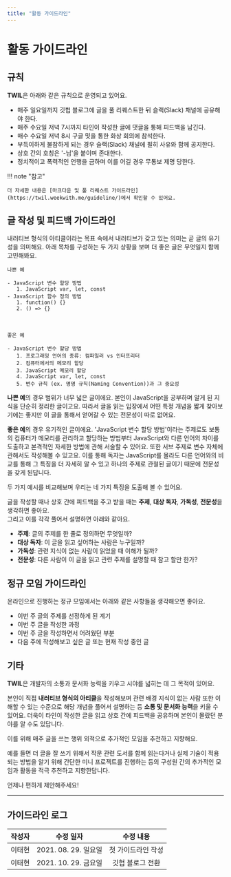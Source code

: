 ```yaml
---
title: "활동 가이드라인"
---
```


# 활동 가이드라인

## 규칙
**TWIL**은 아래와 같은 규칙으로 운영되고 있어요.

* 매주 일요일까지 깃헙 블로그에 글을 풀 리퀘스트한 뒤 슬랙(Slack) 채널에 공유해야 한다.
* 매주 수요일 저녁 7시까지 타인이 작성한 글에 댓글을 통해 피드백을 남긴다.
* 매수 수요일 저녁 8시 구글 밋을 통한 화상 회의에 참석한다.
* 부득이하게 불참하게 되는 경우 슬랙(Slack) 채널에 필히 사유와 함께 공지한다.
* 상호 간의 호칭은 '-님'을 붙이며 존대한다.
* 정치적이고 폭력적인 언행을 금하며 이를 어길 경우 무통보 제명 당한다.

!!! note "참고"

    더 자세한 내용은 [마크다운 및 풀 리퀘스트 가이드라인](https://twil.weekwith.me/guideline/)에서 확인할 수 있어요.

## 글 작성 및 피드백 가이드라인
내러티브 형식의 아티클이라는 목표 속에서 내러티브가 갖고 있는 의미는 곧 글의 유기성을 의미해요.
아래 목차를 구성하는 두 가지 상황을 보며 더 좋은 글은 무엇일지 함께 고민해봐요.

``` text
나쁜 예

- JavaScript 변수 할당 방법
   1. JavaScript var, let, const
- JavaScript 함수 정의 방법
   1. function() {}
   2. () => {}
```

<br />

```
좋은 예

- JavaScript 변수 할당 방법
   1. 프로그래밍 언어의 종류: 컴파일러 vs 인터프리터
   2. 컴퓨터에서의 메모리 할당
   3. JavaScript 메모리 할당
   4. JavaScript var, let, const
   5. 변수 규칙 (ex. 명명 규칙(Naming Convention))과 그 중요성
```


**나쁜 예**의 경우 범위가 너무 넓은 글이에요. 본인이 JavaScript을 공부하며 알게 된 지식을 단순히 정리한 글이고요. 따라서 글을 읽는 입장에서 어떤 특정 개념을 짧게 찾아보기에는 좋지만 이 글을 통해서 얻어갈 수 있는 전문성이 따로 없어요.  


**좋은 예**의 경우 유기적인 글이에요. 'JavaScript 변수 할당 방법'이라는 주제로도 보통의 컴퓨터가 메모리를 관리하고 할당하는 방법부터 JavaScript와 다른 언어의 차이를 도출하고 본격적인 자세한 방법에 관해 서술할 수 있어요. 또한 서브 주제로 변수 자체에 관해서도 작성해볼 수 있고요. 이를 통해 독자는 JavaScript를 몰라도 다른 언어와의 비교를 통해 그 특징을 더 자세히 알 수 있고 하나의 주제로 관철된 글이기 때문에 전문성을 갖게 된답니다.  

두 가지 예시를 비교해보며 우리는 네 가지 특징을 도출해 볼 수 있어요.  

글을 작성할 때나 상호 간에 피드백을 주고 받을 때는 **주제**, **대상 독자**, **가독성**, **전문성**을 생각하면 좋아요.  
그리고 이를 각각 풀어서 설명하면 아래와 같아요.  

* **주제**: 글의 주제를 한 줄로 정의하면 무엇일까?
* **대상 독자**: 이 글을 읽고 싶어하는 사람은 누구일까?
* **가독성**: 관련 지식이 없는 사람이 읽었을 때 이해가 될까?
* **전문성**: 다른 사람이 이 글을 읽고 관련 주제를 설명할 때 참고 할만 한가?


## 정규 모임 가이드라인
온라인으로 진행하는 정규 모임에서는 아래와 같은 사항들을 생각해오면 좋아요.  

* 이번 주 글의 주제를 선정하게 된 계기
* 이번 주 글을 작성한 과정
* 이번 주 글을 작성하면서 어려웠던 부분
* 다음 주에 작성해보고 싶은 글 또는 현재 작성 중인 글


## 기타
**TWIL**은 개발자의 소통과 문서화 능력을 키우고 시야를 넓히는 데 그 목적이 있어요.  

본인이 직접 **내러티브 형식의 아티클**을 작성해보며 관련 배경 지식이 없는 사람 또한 이해할 수 있는 수준으로 해당 개념을 풀어서 설명하는 등 **소통 및 문서화 능력**을 키울 수 있어요. 더욱이 타인이 작성한 글을 읽고 상호 간에 피드백을 공유하며 본인이 몰랐던 분야를 알 수도 있답니다.  

이를 위해 매주 글을 쓰는 행위 외적으로 추가적인 모임을 추천하고 지향해요.  

예를 들면 더 글을 잘 쓰기 위해서 작문 관련 도서를 함께 읽는다거나 실제 기술이 적용되는 방법을 알기 위해 간단한 미니 프로젝트를 진행하는 등의 구성원 간의 추가적인 모임과 활동을 적극 추천하고 지향한답니다.  

언제나 편하게 제안해주세요!

---

## 가이드라인 로그

|작성자|수정 일자|수정 내용|
|:--:|:-----:|:-----:|
|이태현|2021. 08. 29. 일요일|첫 가이드라인 작성|
|이태현|2021. 10. 29. 금요일|깃헙 블로그 전환|

